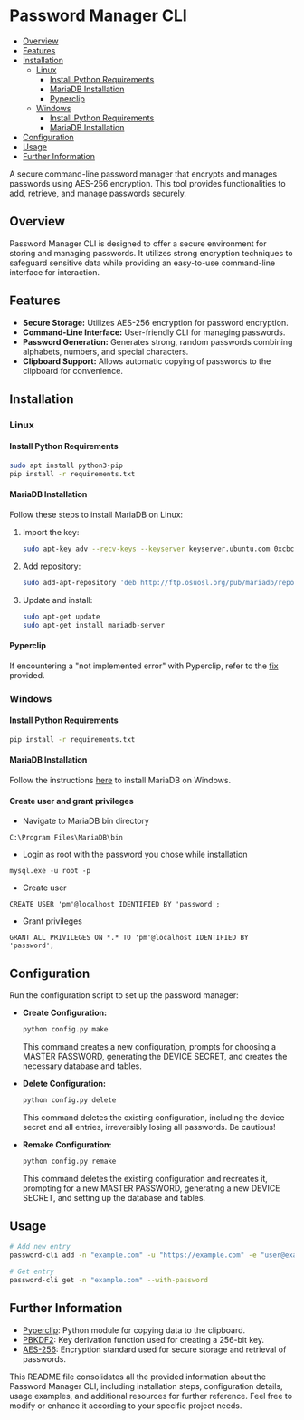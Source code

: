 
# Password Manager CLI


- [Overview](#overview)
- [Features](#features)
- [Installation](#installation)
  - [Linux](#linux)
    - [Install Python Requirements](#install-python-requirements)
    - [MariaDB Installation](#mariadb-installation)
    - [Pyperclip](#pyperclip)
  - [Windows](#windows)
    - [Install Python Requirements](#install-python-requirements-1)
    - [MariaDB Installation](#mariadb-installation-1)
- [Configuration](#configuration)
- [Usage](#usage)
- [Further Information](#further-information)

A secure command-line password manager that encrypts and manages passwords using AES-256 encryption. This tool provides functionalities to add, retrieve, and manage passwords securely.

## Overview

Password Manager CLI is designed to offer a secure environment for storing and managing passwords. It utilizes strong encryption techniques to safeguard sensitive data while providing an easy-to-use command-line interface for interaction.

## Features

- **Secure Storage:** Utilizes AES-256 encryption for password encryption.
- **Command-Line Interface:** User-friendly CLI for managing passwords.
- **Password Generation:** Generates strong, random passwords combining alphabets, numbers, and special characters.
- **Clipboard Support:** Allows automatic copying of passwords to the clipboard for convenience.

## Installation

### Linux

#### Install Python Requirements

```bash
sudo apt install python3-pip
pip install -r requirements.txt
```

#### MariaDB Installation

Follow these steps to install MariaDB on Linux:

1. Import the key:

    ```bash
    sudo apt-key adv --recv-keys --keyserver keyserver.ubuntu.com 0xcbcb082a1bb943db
    ```

2. Add repository:

    ```bash
    sudo add-apt-repository 'deb http://ftp.osuosl.org/pub/mariadb/repo/5.5/ubuntuprecise main'
    ```

3. Update and install:

    ```bash
    sudo apt-get update
    sudo apt-get install mariadb-server
    ```

#### Pyperclip

If encountering a "not implemented error" with Pyperclip, refer to the [fix](https://pyperclip.readthedocs.io/en/latest/index.html#not-implemented-error) provided.

### Windows

#### Install Python Requirements

```bash
pip install -r requirements.txt
```

#### MariaDB Installation

Follow the instructions [here](https://www.mariadbtutorial.com/getting-started/install-mariadb/) to install MariaDB on Windows.
#### Create user and grant privileges
- Navigate to MariaDB bin directory
```
C:\Program Files\MariaDB\bin
```
- Login as root with the password you chose while installation
```
mysql.exe -u root -p
```
- Create user
```
CREATE USER 'pm'@localhost IDENTIFIED BY 'password';
```
- Grant privileges
```
GRANT ALL PRIVILEGES ON *.* TO 'pm'@localhost IDENTIFIED BY 'password';
```

## Configuration

Run the configuration script to set up the password manager:

- **Create Configuration:**

    ```bash
    python config.py make
    ```

    This command creates a new configuration, prompts for choosing a MASTER PASSWORD, generating the DEVICE SECRET, and creates the necessary database and tables.

- **Delete Configuration:**

    ```bash
    python config.py delete
    ```

    This command deletes the existing configuration, including the device secret and all entries, irreversibly losing all passwords. Be cautious!

- **Remake Configuration:**

    ```bash
    python config.py remake
    ```

    This command deletes the existing configuration and recreates it, prompting for a new MASTER PASSWORD, generating a new DEVICE SECRET, and setting up the database and tables.

## Usage

```bash
# Add new entry
password-cli add -n "example.com" -u "https://example.com" -e "user@example.com" -p "mysecretpassword"

# Get entry
password-cli get -n "example.com" --with-password
```

## Further Information

- [Pyperclip](https://pypi.org/project/pyperclip/): Python module for copying data to the clipboard.
- [PBKDF2](https://en.wikipedia.org/wiki/PBKDF2): Key derivation function used for creating a 256-bit key.
- [AES-256](https://en.wikipedia.org/wiki/Advanced_Encryption_Standard): Encryption standard used for secure storage and retrieval of passwords.

This README file consolidates all the provided information about the Password Manager CLI, including installation steps, configuration details, usage examples, and additional resources for further reference. Feel free to modify or enhance it according to your specific project needs.